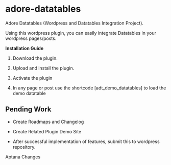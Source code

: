 # adore-datatables
Adore Datatables (Wordpress and Datatables Integration Project).

Using this wordpress plugin, you can easily integrate Datatables in your wordpress pages/posts.

******************************Installation Guide******************************

1. Download the plugin.

2. Upload and install the plugin.

3. Activate the plugin

4. In any page or post use the shortcode [adt_demo_datatables] to load the demo datatable


Pending Work
--------------------------------------------------------------------------------

* Create Roadmaps and Changelog

* Create Related Plugin Demo Site

* After successful implementation of features, submit this to wordpress repository.


Aptana Changes
